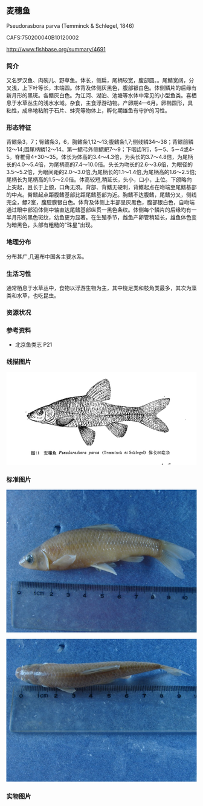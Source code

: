 ## 麦穗鱼

Pseudorasbora parva  (Temminck & Schlegel, 1846)

CAFS:750200040B10120002

<http://www.fishbase.org/summary/4691>

### 简介

又名罗汉鱼、肉碗儿、野草鱼。体长，侧扁，尾柄较宽，腹部圆。。尾鲭宽阔，分叉浅，上下叶等长，末端圆。体背及体侧灰黑色，腹部银白色。体侧鳞片的后缘有新月形的黑斑。各鳍灰白色。为江河、湖泊、池塘等水体中常见的小型鱼类。喜栖息于水草丛生的浅水水域。杂食，主食浮游动物。产卵期4—6月。卵椭圆形，具粘性，成串地粘附于石片、蚌壳等物体上，孵化期雄鱼有守护的习性。

### 形态特征

背鳍条3，7；臀鳍条3，6，胸鳍条1,12～13;腹鳍条1,7;侧线鳞34～38；背鳍前鳞12～14;围尾柄鳞12～14。第一鳃弓外侧鳃耙7～9；下咽齿1行，5－5、5－4或4-5。脊椎骨4+30～35。体长为体高的3.4～4.3倍，为头长的3.7～4.8倍，为尾柄长的4.0～5.4倍，为尾柄高的7.4～10.0倍。头长为吻长的2.6～3.6倍，为眼径的3.5～5.2倍，为眼间距的2.0～3.0倍,为尾柄长的1.1～1.4倍,为尾柄高的1.6～2.5倍;尾柄长为尾柄高的1.5～2.0倍。体高较短,稍延长，头小，口小，上位。下颌略向上突起，且长于上颌，口角无须。背部、背鳍无硬刺，背鳍起点在吻端至尾鳍基部的中点。臀鳍起点距腹鳍基部比距尾鳍基部为近。胸鳍不达腹鳍，尾鳍分叉，侧线完全，鳔2室，腹腔膜银白色。体背及体侧上半部呈灰黑色，腹部银白色，自吻端通过眼中部沿体侧中轴直达尾鳍基部纵贯一黑色条纹。体侧每个鳞片的后缘均有一半月形的黑色斑纹，幼鱼更为显著。在生殖季节，雌鱼产卵管稍延长，雄鱼体色变为暗黑色，头部有粗糙的"珠星"出现。

### 地理分布

分布甚广,几遍布中国各主要水系。

### 生活习性

通常栖息于水草丛中，食物以浮游生物为主，其中桡足类和枝角类最多，其次为藻类和水草，也吃昆虫。

### 资源状况

### 参考资料

- 北京鱼类志 P21

### 线描图片

![图片](photos/麦穗鱼.jpg)

### 标准图片

![图片](photos/麦穗鱼A.jpg)

![图片](photos/麦穗鱼B.jpg)

### 实物图片

